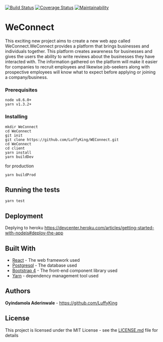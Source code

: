 [![Build Status](https://travis-ci.org/LuffyKing/WEConnect.svg?branch=master)](https://travis-ci.org/LuffyKing/WEConnect)
[![Coverage Status](https://coveralls.io/repos/github/LuffyKing/WEConnect/badge.svg?branch=master)](https://coveralls.io/github/LuffyKing/WEConnect?branch=master)
[![Maintainability](https://api.codeclimate.com/v1/badges/8e715f74b9a9f218f01e/maintainability)](https://codeclimate.com/github/LuffyKing/WEConnect/maintainability)

# WeConnect
This exciting new project aims to create a new web app called WeConnect.WeConnect provides a platform that brings businesses and individuals together. This platform creates awareness for businesses and gives the users the ability to write reviews about the businesses they have interacted with. The information gathered on the platform will make it easier for companies to recruit
employees and likewise job-seekers along with prospective employees will know what to expect before applying or joining a company/business.

### Prerequisites
```
node v8.6.0+
yarn v1.3.2+
```


### Installing
```
mkdir WeConnect
cd WeConnect
git init
git clone https://github.com/LuffyKing/WEConnect.git
cd WeConnect
cd client
yarn install
yarn buildDev
```

for production

```
yarn buildProd
```

## Running the tests

```
yarn test
```

## Deployment

Deplying to heroku https://devcenter.heroku.com/articles/getting-started-with-nodejs#deploy-the-app

## Built With

* [React](https://reactjs.org/) - The web framework used
* [Postgresql](https://www.postgresql.org/) - The database used
* [Bootstrap 4](https://getbootstrap.com/) - The front-end component library used
* [Yarn](https://yarnpkg.com/en/) - dependency management tool used

## Authors

**Oyindamola Aderinwale** - https://github.com/LuffyKing

## License

This project is licensed under the MIT License - see the [LICENSE.md](LICENSE.md) file for details
